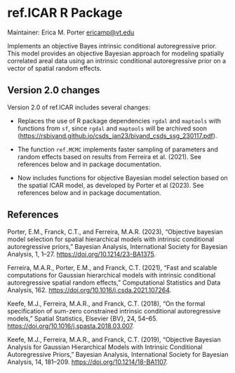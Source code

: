 # ref.ICAR R Package

Maintainer: Erica M. Porter <ericamp@vt.edu>

Implements an objective Bayes intrinsic conditional autoregressive prior. This model provides an objective Bayesian approach for modeling spatially correlated areal data using an intrinsic conditional autoregressive prior on a vector of spatial random effects.

## Version 2.0 changes

Version 2.0 of ref.ICAR includes several changes:

* Replaces the use of R package dependencies `rgdal` and `maptools` with functions from   `sf`, since `rgdal` and `maptools` will be archived soon     (https://rsbivand.github.io/csds_jan23/bivand_csds_ssg_230117.pdf).

* The function `ref.MCMC` implements faster sampling of parameters and random effects
  based on results from Ferreira et al. (2021).  See references below and in package     documentation.
  
* Now includes functions for objective Bayesian model selection based on the spatial
  ICAR model, as developed by Porter et al (2023).  See references below and in package
  documentation.
  
## References

Porter, E.M., Franck, C.T., and Ferreira, M.A.R. (2023), “Objective bayesian model selection for spatial hierarchical models with intrinsic conditional autoregressive priors,” Bayesian Analysis, International Society for Bayesian Analysis, 1, 1–27. https://doi.org/10.1214/23-BA1375.

Ferreira, M.A.R., Porter, E.M., and Franck, C.T. (2021), “Fast and scalable computations for Gaussian hierarchical models with intrinsic conditional autoregressive spatial random effects,” Computational Statistics and Data Analysis, 162. https://doi.org/10.1016/j.csda.2021.107264.

Keefe, M.J., Ferreira, M.A.R., and Franck, C.T. (2018), “On the formal specification of sum-zero constrained intrinsic conditional autoregressive models,” Spatial Statistics, Elsevier {BV}, 24, 54–65. https://doi.org/10.1016/j.spasta.2018.03.007.

Keefe, M.J., Ferreira, M.A.R., and Franck, C.T. (2019), “Objective Bayesian Analysis for Gaussian Hierarchical Models with Intrinsic Conditional Autoregressive Priors,” Bayesian Analysis, International Society for Bayesian Analysis, 14, 181–209. https://doi.org/10.1214/18-BA1107.

